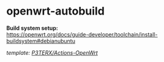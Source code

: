 # openwrt-autobuild

**Build system setup:**  
https://openwrt.org/docs/guide-developer/toolchain/install-buildsystem#debianubuntu

*template: [P3TERX/Actions-OpenWrt](https://github.com/P3TERX/Actions-OpenWrt)*
